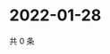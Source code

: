 # 2022-01-28

共 0 条

<!-- BEGIN WEIBO -->
<!-- 最后更新时间 Fri Jan 28 2022 09:47:08 GMT+0800 (China Standard Time) -->

<!-- END WEIBO -->
